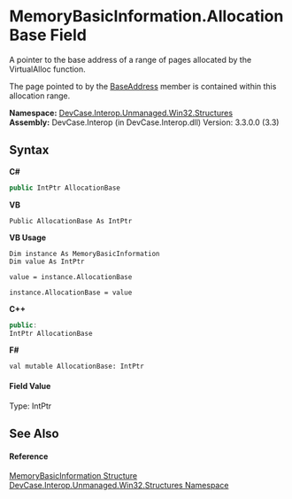 # MemoryBasicInformation.AllocationBase Field
 

A pointer to the base address of a range of pages allocated by the VirtualAlloc function. 

 The page pointed to by the <a href="F_DevCase_Interop_Unmanaged_Win32_Structures_MemoryBasicInformation_BaseAddress">BaseAddress</a> member is contained within this allocation range.

**Namespace:**&nbsp;<a href="N_DevCase_Interop_Unmanaged_Win32_Structures">DevCase.Interop.Unmanaged.Win32.Structures</a><br />**Assembly:**&nbsp;DevCase.Interop (in DevCase.Interop.dll) Version: 3.3.0.0 (3.3)

## Syntax

**C#**<br />
``` C#
public IntPtr AllocationBase
```

**VB**<br />
``` VB
Public AllocationBase As IntPtr
```

**VB Usage**<br />
``` VB Usage
Dim instance As MemoryBasicInformation
Dim value As IntPtr

value = instance.AllocationBase

instance.AllocationBase = value
```

**C++**<br />
``` C++
public:
IntPtr AllocationBase
```

**F#**<br />
``` F#
val mutable AllocationBase: IntPtr
```


#### Field Value
Type: IntPtr

## See Also


#### Reference
<a href="T_DevCase_Interop_Unmanaged_Win32_Structures_MemoryBasicInformation">MemoryBasicInformation Structure</a><br /><a href="N_DevCase_Interop_Unmanaged_Win32_Structures">DevCase.Interop.Unmanaged.Win32.Structures Namespace</a><br />